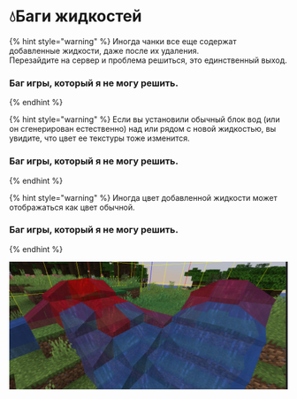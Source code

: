# 💧Баги жидкостей

{% hint style="warning" %}
Иногда чанки все еще содержат добавленные жидкости, даже после их удаления.  
Перезайдите на сервер и проблема решиться, это единственный выход. 

### **Баг игры, который я не могу решить.**
{% endhint %}

{% hint style="warning" %}
Если вы установили обычный блок вод \(или он сгенерирован естественно\) над или рядом с новой жидкостью, вы увидите, что цвет ее текстуры тоже изменится. 

### **Баг игры, который я не могу решить.**
{% endhint %}

{% hint style="warning" %}
Иногда цвет добавленной жидкости может отображаться как цвет обычной.

### **Баг игры, который я не могу решить.**
{% endhint %}

![](../.gitbook/assets/immagine%20%2814%29.png)

